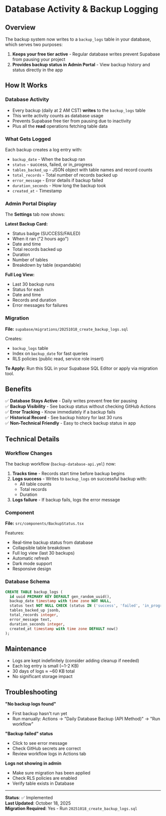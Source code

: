 # Database Activity & Backup Logging

## Overview

The backup system now writes to a `backup_logs` table in your database, which serves two purposes:
1. **Keeps your free tier active** - Regular database writes prevent Supabase from pausing your project
2. **Provides backup status in Admin Portal** - View backup history and status directly in the app

## How It Works

### Database Activity
- Every backup (daily at 2 AM CST) **writes** to the `backup_logs` table
- This write activity counts as database usage
- Prevents Supabase free tier from pausing due to inactivity
- Plus all the **read** operations fetching table data

### What Gets Logged

Each backup creates a log entry with:
- `backup_date` - When the backup ran
- `status` - success, failed, or in_progress
- `tables_backed_up` - JSON object with table names and record counts
- `total_records` - Total number of records backed up
- `error_message` - Error details if backup failed
- `duration_seconds` - How long the backup took
- `created_at` - Timestamp

### Admin Portal Display

The **Settings** tab now shows:

**Latest Backup Card:**
- Status badge (SUCCESS/FAILED)
- When it ran ("2 hours ago")
- Date and time
- Total records backed up
- Duration
- Number of tables
- Breakdown by table (expandable)

**Full Log View:**
- Last 30 backup runs
- Status for each
- Date and time
- Records and duration
- Error messages for failures

### Migration

**File:** `supabase/migrations/20251018_create_backup_logs.sql`

Creates:
- `backup_logs` table
- Index on `backup_date` for fast queries
- RLS policies (public read, service role insert)

**To Apply:**
Run this SQL in your Supabase SQL Editor or apply via migration tool.

## Benefits

✅ **Database Stays Active** - Daily writes prevent free tier pausing  
✅ **Backup Visibility** - See backup status without checking GitHub Actions  
✅ **Error Tracking** - Know immediately if a backup fails  
✅ **Historical Record** - See backup history for last 30 runs  
✅ **Non-Technical Friendly** - Easy to check backup status in app  

## Technical Details

### Workflow Changes

The backup workflow (`backup-database-api.yml`) now:

1. **Tracks time** - Records start time before backup begins
2. **Logs success** - Writes to `backup_logs` on successful backup with:
   - All table counts
   - Total records
   - Duration
3. **Logs failure** - If backup fails, logs the error message

### Component

**File:** `src/components/BackupStatus.tsx`

Features:
- Real-time backup status from database
- Collapsible table breakdown
- Full log view (last 30 backups)
- Automatic refresh
- Dark mode support
- Responsive design

### Database Schema

```sql
CREATE TABLE backup_logs (
  id uuid PRIMARY KEY DEFAULT gen_random_uuid(),
  backup_date timestamp with time zone NOT NULL,
  status text NOT NULL CHECK (status IN ('success', 'failed', 'in_progress')),
  tables_backed_up jsonb,
  total_records integer,
  error_message text,
  duration_seconds integer,
  created_at timestamp with time zone DEFAULT now()
);
```

## Maintenance

- Logs are kept indefinitely (consider adding cleanup if needed)
- Each log entry is small (~1-2 KB)
- 30 days of logs ≈ ~60 KB total
- No significant storage impact

## Troubleshooting

**"No backup logs found"**
- First backup hasn't run yet
- Run manually: Actions → "Daily Database Backup (API Method)" → "Run workflow"

**"Backup failed" status**
- Click to see error message
- Check GitHub secrets are correct
- Review workflow logs in Actions tab

**Logs not showing in admin**
- Make sure migration has been applied
- Check RLS policies are enabled
- Verify table exists in Database

---

**Status**: ✅ Implemented  
**Last Updated**: October 18, 2025  
**Migration Required**: Yes - Run `20251018_create_backup_logs.sql`
